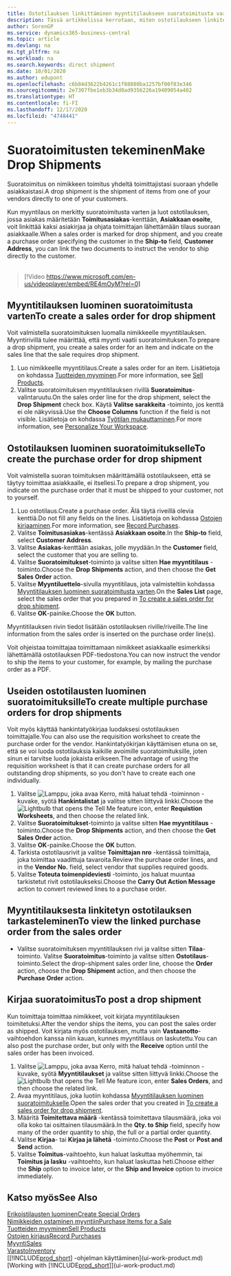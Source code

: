 ```yaml
---
title: Ostotilauksen linkittäminen myyntitilaukseen suoratoimitusta varten | Microsoft Docs
description: Tässä artikkelissa kerrotaan, miten ostotilaukseen linkitetty myyntitilaus luodaan. Näin toimitus voidaan tehdä suoraan toimittajalta asiakkaalle.
author: SorenGP
ms.service: dynamics365-business-central
ms.topic: article
ms.devlang: na
ms.tgt_pltfrm: na
ms.workload: na
ms.search.keywords: direct shipment
ms.date: 10/01/2020
ms.author: edupont
ms.openlocfilehash: c6b84d3622b4261c1f88880ba1257bf00f83e346
ms.sourcegitcommit: 2e7307fbe1eb3b34d0ad9356226a19409054a402
ms.translationtype: HT
ms.contentlocale: fi-FI
ms.lasthandoff: 12/17/2020
ms.locfileid: "4748441"
---
```

# <a name="make-drop-shipments"></a><span data-ttu-id="20f57-103">Suoratoimitusten tekeminen</span><span class="sxs-lookup"><span data-stu-id="20f57-103">Make Drop Shipments</span></span>

<span data-ttu-id="20f57-104">Suoratoimitus on nimikkeen toimitus yhdeltä toimittajistasi suoraan yhdelle asiakkaistasi.</span><span class="sxs-lookup"><span data-stu-id="20f57-104">A drop shipment is the shipment of items from one of your vendors directly to one of your customers.</span></span>

<span data-ttu-id="20f57-105">Kun myyntilaus on merkitty suoratoimitusta varten ja luot ostotilauksen, jossa asiakas määritetään **Toimitusasiakas**-kenttään, **Asiakkaan osoite**, voit linkittää kaksi asiakirjaa ja ohjata toimittajan lähettämään tilaus suoraan asiakkaalle.</span><span class="sxs-lookup"><span data-stu-id="20f57-105">When a sales order is marked for drop shipment, and you create a purchase order specifying the customer in the **Ship-to** field, **Customer Address**, you can link the two documents to instruct the vendor to ship directly to the customer.</span></span>
<br><br>  
  
> [!Video https://www.microsoft.com/en-us/videoplayer/embed/RE4mOyM?rel=0]

## <a name="to-create-a-sales-order-for-drop-shipment"></a><span data-ttu-id="20f57-106">Myyntitilauksen luominen suoratoimitusta varten</span><span class="sxs-lookup"><span data-stu-id="20f57-106">To create a sales order for drop shipment</span></span>

<span data-ttu-id="20f57-107">Voit valmistella suoratoimituksen luomalla nimikkeelle myyntitilauksen. Myyntirivillä tulee määrittää, että myynti vaatii suoratoimituksen.</span><span class="sxs-lookup"><span data-stu-id="20f57-107">To prepare a drop shipment, you create a sales order for an item and indicate on the sales line that the sale requires drop shipment.</span></span>

1. <span data-ttu-id="20f57-108">Luo nimikkeelle myyntitilaus.</span><span class="sxs-lookup"><span data-stu-id="20f57-108">Create a sales order for an item.</span></span> <span data-ttu-id="20f57-109">Lisätietoja on kohdassa [Tuotteiden myyminen](sales-how-sell-products.md).</span><span class="sxs-lookup"><span data-stu-id="20f57-109">For more information, see [Sell Products](sales-how-sell-products.md).</span></span>
2. <span data-ttu-id="20f57-110">Valitse suoratoimituksen myyntitilauksen rivillä **Suoratoimitus**-valintaruutu.</span><span class="sxs-lookup"><span data-stu-id="20f57-110">On the sales order line for the drop shipment, select the **Drop Shipment** check box.</span></span> <span data-ttu-id="20f57-111">Käytä **Valitse sarakkeita** -toiminto, jos kenttä ei ole näkyvissä.</span><span class="sxs-lookup"><span data-stu-id="20f57-111">Use the **Choose Columns** function if the field is not visible.</span></span> <span data-ttu-id="20f57-112">Lisätietoja on kohdassa [Työtilan mukauttaminen](ui-personalization-user.md).</span><span class="sxs-lookup"><span data-stu-id="20f57-112">For more information, see [Personalize Your Workspace](ui-personalization-user.md).</span></span>

## <a name="to-create-the-purchase-order-for-drop-shipment"></a><span data-ttu-id="20f57-113">Ostotilauksen luominen suoratoimitukselle</span><span class="sxs-lookup"><span data-stu-id="20f57-113">To create the purchase order for drop shipment</span></span>

<span data-ttu-id="20f57-114">Voit valmistella suoran toimituksen määrittämällä ostotilaukseen, että se täytyy toimittaa asiakkaalle, ei itsellesi.</span><span class="sxs-lookup"><span data-stu-id="20f57-114">To prepare a drop shipment, you indicate on the purchase order that it must be shipped to your customer, not to yourself.</span></span>

1. <span data-ttu-id="20f57-115">Luo ostotilaus.</span><span class="sxs-lookup"><span data-stu-id="20f57-115">Create a purchase order.</span></span> <span data-ttu-id="20f57-116">Älä täytä riveillä olevia kenttiä.</span><span class="sxs-lookup"><span data-stu-id="20f57-116">Do not fill any fields on the lines.</span></span> <span data-ttu-id="20f57-117">Lisätietoja on kohdassa [Ostojen kirjaaminen](purchasing-how-record-purchases.md).</span><span class="sxs-lookup"><span data-stu-id="20f57-117">For more information, see [Record Purchases](purchasing-how-record-purchases.md).</span></span>
2. <span data-ttu-id="20f57-118">Valitse **Toimitusasiakas**-kentässä **Asiakkaan osoite**.</span><span class="sxs-lookup"><span data-stu-id="20f57-118">In the **Ship-to** field, select **Customer Address**.</span></span>
3. <span data-ttu-id="20f57-119">Valitse **Asiakas**-kenttään asiakas, jolle myydään.</span><span class="sxs-lookup"><span data-stu-id="20f57-119">In the **Customer** field, select the customer that you are selling to.</span></span>
4. <span data-ttu-id="20f57-120">Valitse **Suoratoimitukset**-toiminto ja valitse sitten **Hae myyntitilaus** -toiminto.</span><span class="sxs-lookup"><span data-stu-id="20f57-120">Choose the **Drop Shipments** action, and then choose the **Get Sales Order** action.</span></span>
5. <span data-ttu-id="20f57-121">Valitse **Myyntiluettelo**-sivulla myyntitilaus, jota valmisteltiin kohdassa [Myyntitilauksen luominen suoratoimitusta varten](sales-how-drop-shipment.md#to-create-a-sales-order-for-drop-shipment).</span><span class="sxs-lookup"><span data-stu-id="20f57-121">On the **Sales List** page, select the sales order that you prepared in [To create a sales order for drop shipment](sales-how-drop-shipment.md#to-create-a-sales-order-for-drop-shipment).</span></span>
6. <span data-ttu-id="20f57-122">Valitse **OK**-painike.</span><span class="sxs-lookup"><span data-stu-id="20f57-122">Choose the **OK** button.</span></span>

<span data-ttu-id="20f57-123">Myyntitilauksen rivin tiedot lisätään ostotilauksen riville/riveille.</span><span class="sxs-lookup"><span data-stu-id="20f57-123">The line information from the sales order is inserted on the purchase order line(s).</span></span>

<span data-ttu-id="20f57-124">Voit ohjeistaa toimittajaa toimittamaan nimikkeet asiakkaalle esimerkiksi lähettämällä ostotilauksen PDF-tiedostona.</span><span class="sxs-lookup"><span data-stu-id="20f57-124">You can now instruct the vendor to ship the items to your customer, for example, by mailing the purchase order as a PDF.</span></span>     

## <a name="to-create-multiple-purchase-orders-for-drop-shipments"></a><span data-ttu-id="20f57-125">Useiden ostotilausten luominen suoratoimituksille</span><span class="sxs-lookup"><span data-stu-id="20f57-125">To create multiple purchase orders for drop shipments</span></span>

<span data-ttu-id="20f57-126">Voit myös käyttää hankintatyökirjaa luodaksesi ostotilauksen toimittajalle.</span><span class="sxs-lookup"><span data-stu-id="20f57-126">You can also use the requisition worksheet to create the purchase order for the vendor.</span></span> <span data-ttu-id="20f57-127">Hankintatyökirjan käyttämisen etuna on se, että se voi luoda ostotilauksia kaikille avoimille suoratoimituksille, joten sinun ei tarvitse luoda jokaista erikseen.</span><span class="sxs-lookup"><span data-stu-id="20f57-127">The advantage of using the requisition worksheet is that it can create purchase orders for all outstanding drop shipments, so you don't have to create each one individually.</span></span>

1. <span data-ttu-id="20f57-128">Valitse ![Lamppu, joka avaa Kerro, mitä haluat tehdä -toiminnon](media/ui-search/search_small.png "Kerro, mitä haluat tehdä") -kuvake, syötä **Hankintalistat** ja valitse sitten liittyvä linkki.</span><span class="sxs-lookup"><span data-stu-id="20f57-128">Choose the ![Lightbulb that opens the Tell Me feature](media/ui-search/search_small.png "Tell me what you want to do") icon, enter **Requistion Worksheets**, and then choose the related link.</span></span>
2. <span data-ttu-id="20f57-129">Valitse **Suoratoimitukset**-toiminto ja valitse sitten **Hae myyntitilaus** -toiminto.</span><span class="sxs-lookup"><span data-stu-id="20f57-129">Choose the **Drop Shipments** action, and then choose the **Get Sales Order** action.</span></span>
3. <span data-ttu-id="20f57-130">Valitse **OK**-painike.</span><span class="sxs-lookup"><span data-stu-id="20f57-130">Choose the **OK** button.</span></span>
4. <span data-ttu-id="20f57-131">Tarkista ostotilausrivit ja valitse **Toimittajan nro** -kentässä toimittaja, joka toimittaa vaadittuja tavaroita.</span><span class="sxs-lookup"><span data-stu-id="20f57-131">Review the purchase order lines, and in the **Vendor No.** field, select vendor that supplies required goods.</span></span> 
5. <span data-ttu-id="20f57-132">Valitse **Toteuta toimenpideviesti** -toiminto, jos haluat muuntaa tarkistetut rivit ostotilaukseksi.</span><span class="sxs-lookup"><span data-stu-id="20f57-132">Choose the **Carry Out Action Message** action to convert reviewed lines to a purchase order.</span></span>

## <a name="to-view-the-linked-purchase-order-from-the-sales-order"></a><span data-ttu-id="20f57-133">Myyntitilauksesta linkitetyn ostotilauksen tarkasteleminen</span><span class="sxs-lookup"><span data-stu-id="20f57-133">To view the linked purchase order from the sales order</span></span>

* <span data-ttu-id="20f57-134">Valitse suoratoimituksen myyntitilauksen rivi ja valitse sitten **Tilaa**-toiminto. Valitse **Suoratoimitus**-toiminto ja valitse sitten **Ostotilaus**-toiminto.</span><span class="sxs-lookup"><span data-stu-id="20f57-134">Select the drop-shipment sales order line, choose the **Order** action, choose the **Drop Shipment** action, and then choose the **Purchase Order** action.</span></span>

## <a name="to-post-a-drop-shipment"></a><span data-ttu-id="20f57-135">Kirjaa suoratoimitus</span><span class="sxs-lookup"><span data-stu-id="20f57-135">To post a drop shipment</span></span>

<span data-ttu-id="20f57-136">Kun toimittaja toimittaa nimikkeet, voit kirjata myyntitilauksen toimitetuksi.</span><span class="sxs-lookup"><span data-stu-id="20f57-136">After the vendor ships the items, you can post the sales order as shipped.</span></span> <span data-ttu-id="20f57-137">Voit kirjata myös ostotilauksen, mutta vain **Vastaanotto**-vaihtoehdon kanssa niin kauan, kunnes myyntitilaus on laskutettu.</span><span class="sxs-lookup"><span data-stu-id="20f57-137">You can also post the purchase order, but only with the **Receive** option until the sales order has been invoiced.</span></span>

1. <span data-ttu-id="20f57-138">Valitse ![Lamppu, joka avaa Kerro, mitä haluat tehdä -toiminnon](media/ui-search/search_small.png "Kerro, mitä haluat tehdä") -kuvake, syötä **Myyntitilaukset** ja valitse sitten liittyvä linkki.</span><span class="sxs-lookup"><span data-stu-id="20f57-138">Choose the ![Lightbulb that opens the Tell Me feature](media/ui-search/search_small.png "Tell me what you want to do") icon, enter **Sales Orders**, and then choose the related link.</span></span>
2. <span data-ttu-id="20f57-139">Avaa myyntitilaus, joka luotiin kohdassa [Myyntitilauksen luominen suoratoimitukselle](#to-create-a-sales-order-for-drop-shipment).</span><span class="sxs-lookup"><span data-stu-id="20f57-139">Open the sales order that you created in [To create a sales order for drop shipment](#to-create-a-sales-order-for-drop-shipment).</span></span>
3. <span data-ttu-id="20f57-140">Määritä **Toimitettava määrä** -kentässä toimitettava tilausmäärä, joka voi olla koko tai osittainen tilausmäärä.</span><span class="sxs-lookup"><span data-stu-id="20f57-140">In the **Qty. to Ship** field, specify how many of the order quantity to ship, the full or a partial order quantity.</span></span>
4. <span data-ttu-id="20f57-141">Valitse **Kirjaa**- tai **Kirjaa ja lähetä** -toiminto.</span><span class="sxs-lookup"><span data-stu-id="20f57-141">Choose the **Post** or **Post and Send** action.</span></span>
5. <span data-ttu-id="20f57-142">Valitse **Toimitus**-vaihtoehto, kun haluat laskuttaa myöhemmin, tai **Toimitus ja lasku** -vaihtoehto, kun haluat laskuttaa heti.</span><span class="sxs-lookup"><span data-stu-id="20f57-142">Choose either the **Ship** option to invoice later, or the **Ship and Invoice** option to invoice immediately.</span></span>

## <a name="see-also"></a><span data-ttu-id="20f57-143">Katso myös</span><span class="sxs-lookup"><span data-stu-id="20f57-143">See Also</span></span>

[<span data-ttu-id="20f57-144">Erikoistilausten luominen</span><span class="sxs-lookup"><span data-stu-id="20f57-144">Create Special Orders</span></span>](sales-how-to-create-special-orders.md)  
[<span data-ttu-id="20f57-145">Nimikkeiden ostaminen myyntiin</span><span class="sxs-lookup"><span data-stu-id="20f57-145">Purchase Items for a Sale</span></span>](purchasing-how-purchase-products-sale.md)  
[<span data-ttu-id="20f57-146">Tuotteiden myyminen</span><span class="sxs-lookup"><span data-stu-id="20f57-146">Sell Products</span></span>](sales-how-sell-products.md)  
[<span data-ttu-id="20f57-147">Ostojen kirjaus</span><span class="sxs-lookup"><span data-stu-id="20f57-147">Record Purchases</span></span>](purchasing-how-record-purchases.md)  
[<span data-ttu-id="20f57-148">Myynti</span><span class="sxs-lookup"><span data-stu-id="20f57-148">Sales</span></span>](sales-manage-sales.md)  
[<span data-ttu-id="20f57-149">Varasto</span><span class="sxs-lookup"><span data-stu-id="20f57-149">Inventory</span></span>](inventory-manage-inventory.md)  
<span data-ttu-id="20f57-150">[[!INCLUDE[prod_short](includes/prod_short.md)] -ohjelman käyttäminen](ui-work-product.md)</span><span class="sxs-lookup"><span data-stu-id="20f57-150">[Working with [!INCLUDE[prod_short](includes/prod_short.md)]](ui-work-product.md)</span></span>
